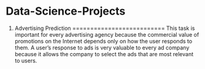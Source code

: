 # Data-Science-Projects
1. Advertising Prediction
==========================
This task is important for every advertising agency because the commercial value of promotions on the Internet depends only on how the user responds to them. A user’s response to ads is very valuable to every ad company because it allows the company to select the ads that are most relevant to users.


